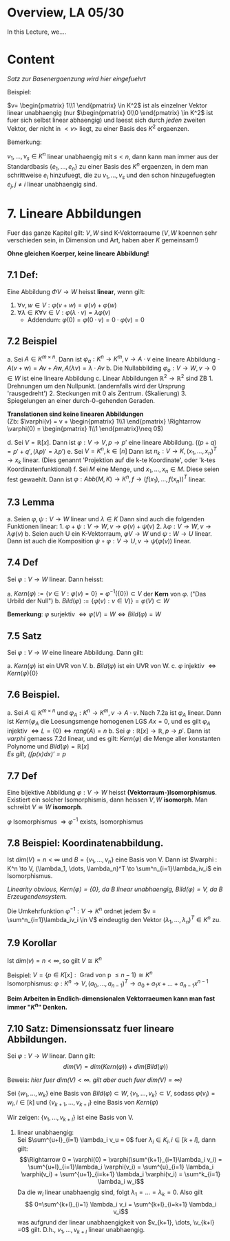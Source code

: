 # Overview, LA 05/30
In this Lecture, we.... 

# Content
_Satz zur Basenergaenzung wird hier eingefuehrt_

Beispiel:

$v= \begin{pmatrix} 1\\1 \end{pmatrix} \in K^2$ ist als einzelner Vektor linear
unabhaengig (nur $\begin{pmatrix} 0\\0 \end{pmatrix} \in K^2$ ist fuer sich
selbst linear abhaengig) und laesst sich durch _jeden_ zweiten Vektor, der
nicht in $<v>$ liegt, zu einer Basis des $K^2$ ergaenzen.

Bemerkung: 

$v_1, \dots, v_s \in K^n$ linear unabhaengig mit $s<n$, dann kann man immer aus
der Standardbasis $\{e_1, \dots, e_n\}$ zu einer Basis des $K^n$ ergaenzen, in
dem man schrittweise $e_i$ hinzufuegt, die zu $v_1, \dots, v_s$ und den schon
hinzugefuegten $e_j, j\neq i$ linear unabhaengig sind.

# 7. Lineare Abbildungen
Fuer das ganze Kapitel gilt: $V,W$ sind K-Vektorraeume ($V,W$ koennen sehr
verschieden sein, in Dimension und Art, haben aber $K$ gemeinsam!)

**Ohne gleichen Koerper, keine lineare Abbildung!**

## 7.1 Def: 
Eine Abbildung $\Phi V\to W$ heisst **linear**, wenn gilt: 

1. $\forall v,w \in V : \varphi(v+w) = \varphi(v) + \varphi(w)$ 
2. $\forall \lambda \in K \forall v\in V : \varphi(\lambda \cdot v) = \lambda
   \varphi(v)$ 
    - Addendum: $\varphi(0) = \varphi(0\cdot v) = 0\cdot \varphi(v) = 0$ 

## 7.2 Beispiel
a. Sei $A  \in K^{m\times n}$. Dann ist $\varphi_a: K^n \to K^m, v\to A\cdot
   v$ eine lineare Abbildung
    - $A(v+w) = Av + Aw, A(\lambda v) = \lambda \cdot Av$
b. Die Nullabbilding $\varphi_o : V\to W, v \to 0\in W$ ist eine lineare
   Abbildung
c. Linear Abbildungen $\mathbb{R}^2 \to \mathbb{R}^2$ sind ZB 
    1. Drehnungen um den Nullpunkt. (andernfalls wird der Ursprung
       'rausgedreht')
    2. Steckungen mit 0 als Zentrum. (Skalierung) 
    3. Spiegelungen an einer durch-0-gehenden Geraden.

**Translationen sind keine linearen Abbildungen**  
(Zb: $\varphi(v) = v + \begin{pmatrix} 1\\1 \end{pmatrix} \Rightarrow
\varphi(0) = \begin{pmatrix} 1\\1 \end{pmatrix}\neq 0$) 

d. Sei $V=\mathbb{R}[x]$. Dann ist $\varphi: V\to V, p \to p'$ eine lineare
   Abbildung. ($(p+q) = p' + q', (\lambda p)' = \lambda p'$) 
e. Sei $V=K^n, k\in[n]$ Dann ist $\pi_k: V\to K, (x_1, \dots, x_n)^T \to x_k$
   linear. (Dies genannt 'Projektion auf die k-te Koordinate', oder 'k-tes
   Koordinatenfunktional)
f. Sei $M$ eine Menge, und $x_1, \dots ,x_n \in M$. Diese seien fest gewaehlt. 
   Dann ist $\varphi: Abb(M,K) \to K^n, f \to (f(x_1), \dots, f(x_n))^T$
   linear. 

## 7.3 Lemma

a. Seien $\varphi,\psi : V\to W$ linear und $\lambda \in K$ Dann sind auch die
   folgenden Funktionen linear: 
    1. $\varphi + \psi: V \to W, v\to \varphi(v) + \psi(v)$
    2. $\lambda\varphi : V\to W, v\to \lambda\varphi(v)$ 
b. Seien auch U ein K-Vektorraum, $\varphi V\to W$ und $\psi : W\to U$ linear.
   Dann ist auch die Komposition $\psi \circ \varphi : V\to U, v\to
   \psi(\varphi(v))$ linear.

## 7.4 Def
Sei $\varphi: V\to W$ linear. Dann heisst: 

a. $Kern(\varphi) := \{ v\in V : \varphi(v) =0 \} = \varphi^{-1}(\{0\}) \subset
   V$ der **Kern** von $\varphi$. ("Das Urbild der Null")
b. $Bild(\varphi) := \{ \varphi(v) : v\in V) \} = \varphi(V) \subset W$ 

**Bemerkung**: 
$\varphi \text{ surjektiv } \iff \varphi(V) = W \iff Bild(\varphi) = W$ 

## 7.5 Satz
Sei $\varphi: V\to W$ eine lineare Abbildung. Dann gilt: 

a. $Kern(\varphi)$ ist ein UVR von V. 
b. $Bild(\varphi)$ ist ein UVR von W. 
c. $\varphi \text{ injektiv } \iff Kern(\varphi) \{0\}$

## 7.6 Beispiel. 
a. Sei $A\in K^{m\times n}$ und $\varphi_A : K^n \to K^m, v\to A\cdot v$. Nach
   7.2a ist $\varphi_A$ linear. Dann ist $Kern(\varphi_A$ die Loesungsmenge
   homogenen LGS $Ax=0$, und es gilt $\varphi_A \text{ injektiv } \iff L =
   \{0\} \iff rang(A) = n$ 
b. Sei $\varphi: \mathbb{R}[x] \to \mathbb{R}, p \to p'$. Dann ist $varphi$
   gemaess 7.2d linear, und es gilt: $Kern(\varphi)$ die Menge aller konstanten
   Polynome und $Bild(\varphi) = \mathbb{R}[x]$  
   _Es gilt, $(\int p(x) dx)' = p$_

## 7.7 Def
Eine bijektive Abbildung $\varphi : V\to W$ heisst **(Vektorraum-)Isomorphismus**. 
Existiert ein solcher Isomorphismis, dann heissen $V,W$ **isomorph**. Man
schreibt $V \cong W$ **isomorph**.

$\varphi \text{ Isomorphismus } \Rightarrow \varphi^{-1} \text{ exists,
Isomorphismus }$

## 7.8 Beispiel: Koordinatenabbildung.
Ist $dim(V) = n < \infty$ und $B=\{v_1, \dots, v_n\}$ eine Basis von V. Dann
ist $\varphi : K^n \to V, (\lambda_1, \dots, \lambda_n)^T \to
\sum^n_{i=1}\lambda_iv_i$ ein Isomorphismus.

_Linearity obvious, $Kern(\varphi) = \{0\}$, da B linear unabhaengig,
$Bild(\varphi) = V$, da B Erzeugendensystem._

Die Umkehrfunktion $\varphi^{-1} : V\to K^n$ ordnet jedem $v =
\sum^n_{i=1}\lambda_iv_i \in V$ eindeugtig den Vektor $(\lambda_1, \dots,
\lambda_n)^T \in K^n$ zu.

## 7.9 Korollar 
Ist $dim(v) = n < \infty$, so gilt $V\cong K^n$ 

Beispiel: 
$V = \{p \in K[x]: \text{ Grad von p } \leq n-1\} \cong K^n$   
Isomorphismus: $\varphi: K^n \to V, (a_0, \dots, a_{n-1})^T \to a_0 + a_1x +
\dots + a_{n-1}x^{n-1}$

**Beim Arbeiten in Endlich-dimensionalen Vektorraeumen kann man fast immer "$K^n$"
Denken.**

## 7.10 Satz: Dimensionssatz fuer lineare Abbildungen. 
Sei $\varphi : V\to W$ linear. Dann gilt: $$dim(V) = dim(Kern(\varphi)) +
dim(Bild(\varphi))$$

Beweis:  _hier fuer $dim(V) < \infty$. gilt aber auch fuer $dim(V)=\infty$)_  

Sei $\{w_1, \dots, w_k\}$ eine Basis von $Bild(\varphi) \subset W, \{v_1,
\dots, v_k\} \subset V$, sodass $\varphi(v_i) = w_i, i \in [k]$ und $\{v_{k+1},
\dots, v_{k+l}\}$ eine Basis von $Kern(\varphi)$ 

Wir zeigen: $\{v_1, \dots, v_{k+l}\}$ ist eine Basis von V. 

1. linear unabhaengig:  
   Sei $\sum^{u+l}_{i=1} \lambda_i v_u = 0$ fuer $\lambda_i
   \in K_i, i \in [k + l]$, dann gilt: $$\Rightarrow 0 = \varphi(0) =
   \varphi(\sum^{k+1}_{i=1}\lambda_i v_i) =
    \sum^{u+l}_{i=1}\lambda_i \varphi(v_i) = \sum^{u}_{i=1} \lambda_i
    \varphi(v_i) +  \sum^{u+1}_{i=k+1} \lambda_i \varphi(v_i) = \sum^k_{i=1}
    \lambda_i w_i$$
    Da die $w_i$ linear unabhaengig sind, folgt $\lambda_1 = \dots = \lambda_k
    = 0$. Also gilt $$ 0=\sum^{k+l}_{i=1} \lambda_i v_i = \sum^{k+l}_{i=k+1}
    \lambda_i v_i$$ was aufgrund der linear unabhaengigkeit von $v_{k+1},
    \dots, \v_{k+l} =0$ gilt. D.h., $v_1, \dots, v_{k+l}$ linear unabhaengig. 
